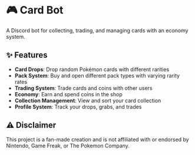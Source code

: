 # 🎮 Card Bot

A Discord bot for collecting, trading, and managing cards with an economy system.

## ✨ Features

- **Card Drops**: Drop random Pokémon cards with different rarities
- **Pack System**: Buy and open different pack types with varying rarity rates
- **Trading System**: Trade cards and coins with other users
- **Economy**: Earn and spend coins in the shop
- **Collection Management**: View and sort your card collection
- **Profile System**: Track your drops, grabs, and trades

## ⚠️ Disclaimer

This project is a fan-made creation and is not affiliated with or endorsed by Nintendo, Game Freak, or The Pokemon Company.
